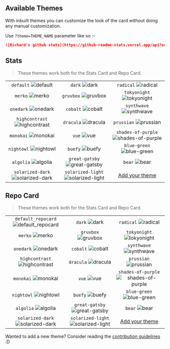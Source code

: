 ## Available Themes

<!-- DO NOT EDIT THIS FILE DIRECTLY -->

With inbuilt themes you can customize the look of the card without doing any manual customization.

Use `?theme=THEME_NAME` parameter like so :-

```md
![Richard's github stats](https://github-readme-stats.vercel.app/api?username=richarddillman&theme=dark&show_icons=true)
```

## Stats

> These themes work both for the Stats Card and Repo Card.

| | | |
| :--: | :--: | :--: |
| `default` ![default][default] | `dark` ![dark][dark] | `radical` ![radical][radical] |
| `merko` ![merko][merko] | `gruvbox` ![gruvbox][gruvbox] | `tokyonight` ![tokyonight][tokyonight] |
| `onedark` ![onedark][onedark] | `cobalt` ![cobalt][cobalt] | `synthwave` ![synthwave][synthwave] |
| `highcontrast` ![highcontrast][highcontrast] | `dracula` ![dracula][dracula] | `prussian` ![prussian][prussian] |
| `monokai` ![monokai][monokai] | `vue` ![vue][vue] | `shades-of-purple` ![shades-of-purple][shades-of-purple] |
| `nightowl` ![nightowl][nightowl] | `buefy` ![buefy][buefy] | `blue-green` ![blue-green][blue-green] |
| `algolia` ![algolia][algolia] | `great-gatsby` ![great-gatsby][great-gatsby] | `bear` ![bear][bear] |
| `solarized-dark` ![solarized-dark][solarized-dark] | `solarized-light` ![solarized-light][solarized-light] | [Add your theme][add-theme] |

## Repo Card

> These themes work both for the Stats Card and Repo Card.

| | | |
| :--: | :--: | :--: |
| `default_repocard` ![default_repocard][default_repocard_repo] | `dark` ![dark][dark_repo] | `radical` ![radical][radical_repo] |
| `merko` ![merko][merko_repo] | `gruvbox` ![gruvbox][gruvbox_repo] | `tokyonight` ![tokyonight][tokyonight_repo] |
| `onedark` ![onedark][onedark_repo] | `cobalt` ![cobalt][cobalt_repo] | `synthwave` ![synthwave][synthwave_repo] |
| `highcontrast` ![highcontrast][highcontrast_repo] | `dracula` ![dracula][dracula_repo] | `prussian` ![prussian][prussian_repo] |
| `monokai` ![monokai][monokai_repo] | `vue` ![vue][vue_repo] | `shades-of-purple` ![shades-of-purple][shades-of-purple_repo] |
| `nightowl` ![nightowl][nightowl_repo] | `buefy` ![buefy][buefy_repo] | `blue-green` ![blue-green][blue-green_repo] |
| `algolia` ![algolia][algolia_repo] | `great-gatsby` ![great-gatsby][great-gatsby_repo] | `bear` ![bear][bear_repo] |
| `solarized-dark` ![solarized-dark][solarized-dark_repo] | `solarized-light` ![solarized-light][solarized-light_repo] | [Add your theme][add-theme] |


[default]: https://github-readme-stats.vercel.app/api?username=richarddillman&show_icons=true&hide=contribs,prs&cache_seconds=86400&theme=default
[default_repocard]: https://github-readme-stats.vercel.app/api?username=richarddillman&show_icons=true&hide=contribs,prs&cache_seconds=86400&theme=default_repocard
[dark]: https://github-readme-stats.vercel.app/api?username=richarddillman&show_icons=true&hide=contribs,prs&cache_seconds=86400&theme=dark
[radical]: https://github-readme-stats.vercel.app/api?username=richarddillman&show_icons=true&hide=contribs,prs&cache_seconds=86400&theme=radical
[merko]: https://github-readme-stats.vercel.app/api?username=richarddillman&show_icons=true&hide=contribs,prs&cache_seconds=86400&theme=merko
[gruvbox]: https://github-readme-stats.vercel.app/api?username=richarddillman&show_icons=true&hide=contribs,prs&cache_seconds=86400&theme=gruvbox
[tokyonight]: https://github-readme-stats.vercel.app/api?username=richarddillman&show_icons=true&hide=contribs,prs&cache_seconds=86400&theme=tokyonight
[onedark]: https://github-readme-stats.vercel.app/api?username=richarddillman&show_icons=true&hide=contribs,prs&cache_seconds=86400&theme=onedark
[cobalt]: https://github-readme-stats.vercel.app/api?username=richarddillman&show_icons=true&hide=contribs,prs&cache_seconds=86400&theme=cobalt
[synthwave]: https://github-readme-stats.vercel.app/api?username=richarddillman&show_icons=true&hide=contribs,prs&cache_seconds=86400&theme=synthwave
[highcontrast]: https://github-readme-stats.vercel.app/api?username=richarddillman&show_icons=true&hide=contribs,prs&cache_seconds=86400&theme=highcontrast
[dracula]: https://github-readme-stats.vercel.app/api?username=richarddillman&show_icons=true&hide=contribs,prs&cache_seconds=86400&theme=dracula
[prussian]: https://github-readme-stats.vercel.app/api?username=richarddillman&show_icons=true&hide=contribs,prs&cache_seconds=86400&theme=prussian
[monokai]: https://github-readme-stats.vercel.app/api?username=richarddillman&show_icons=true&hide=contribs,prs&cache_seconds=86400&theme=monokai
[vue]: https://github-readme-stats.vercel.app/api?username=richarddillman&show_icons=true&hide=contribs,prs&cache_seconds=86400&theme=vue
[shades-of-purple]: https://github-readme-stats.vercel.app/api?username=richarddillman&show_icons=true&hide=contribs,prs&cache_seconds=86400&theme=shades-of-purple
[nightowl]: https://github-readme-stats.vercel.app/api?username=richarddillman&show_icons=true&hide=contribs,prs&cache_seconds=86400&theme=nightowl
[buefy]: https://github-readme-stats.vercel.app/api?username=richarddillman&show_icons=true&hide=contribs,prs&cache_seconds=86400&theme=buefy
[blue-green]: https://github-readme-stats.vercel.app/api?username=richarddillman&show_icons=true&hide=contribs,prs&cache_seconds=86400&theme=blue-green
[algolia]: https://github-readme-stats.vercel.app/api?username=richarddillman&show_icons=true&hide=contribs,prs&cache_seconds=86400&theme=algolia
[great-gatsby]: https://github-readme-stats.vercel.app/api?username=richarddillman&show_icons=true&hide=contribs,prs&cache_seconds=86400&theme=great-gatsby
[bear]: https://github-readme-stats.vercel.app/api?username=richarddillman&show_icons=true&hide=contribs,prs&cache_seconds=86400&theme=bear
[solarized-dark]: https://github-readme-stats.vercel.app/api?username=richarddillman&show_icons=true&hide=contribs,prs&cache_seconds=86400&theme=solarized-dark
[solarized-light]: https://github-readme-stats.vercel.app/api?username=richarddillman&show_icons=true&hide=contribs,prs&cache_seconds=86400&theme=solarized-light


[default_repo]: https://github-readme-stats.vercel.app/api/pin/?username=richarddillman&repo=github-readme-stats&cache_seconds=86400&theme=default
[default_repocard_repo]: https://github-readme-stats.vercel.app/api/pin/?username=richarddillman&repo=github-readme-stats&cache_seconds=86400&theme=default_repocard
[dark_repo]: https://github-readme-stats.vercel.app/api/pin/?username=richarddillman&repo=github-readme-stats&cache_seconds=86400&theme=dark
[radical_repo]: https://github-readme-stats.vercel.app/api/pin/?username=richarddillman&repo=github-readme-stats&cache_seconds=86400&theme=radical
[merko_repo]: https://github-readme-stats.vercel.app/api/pin/?username=richarddillman&repo=github-readme-stats&cache_seconds=86400&theme=merko
[gruvbox_repo]: https://github-readme-stats.vercel.app/api/pin/?username=richarddillman&repo=github-readme-stats&cache_seconds=86400&theme=gruvbox
[tokyonight_repo]: https://github-readme-stats.vercel.app/api/pin/?username=richarddillman&repo=github-readme-stats&cache_seconds=86400&theme=tokyonight
[onedark_repo]: https://github-readme-stats.vercel.app/api/pin/?username=richarddillman&repo=github-readme-stats&cache_seconds=86400&theme=onedark
[cobalt_repo]: https://github-readme-stats.vercel.app/api/pin/?username=richarddillman&repo=github-readme-stats&cache_seconds=86400&theme=cobalt
[synthwave_repo]: https://github-readme-stats.vercel.app/api/pin/?username=richarddillman&repo=github-readme-stats&cache_seconds=86400&theme=synthwave
[highcontrast_repo]: https://github-readme-stats.vercel.app/api/pin/?username=richarddillman&repo=github-readme-stats&cache_seconds=86400&theme=highcontrast
[dracula_repo]: https://github-readme-stats.vercel.app/api/pin/?username=richarddillman&repo=github-readme-stats&cache_seconds=86400&theme=dracula
[prussian_repo]: https://github-readme-stats.vercel.app/api/pin/?username=richarddillman&repo=github-readme-stats&cache_seconds=86400&theme=prussian
[monokai_repo]: https://github-readme-stats.vercel.app/api/pin/?username=richarddillman&repo=github-readme-stats&cache_seconds=86400&theme=monokai
[vue_repo]: https://github-readme-stats.vercel.app/api/pin/?username=richarddillman&repo=github-readme-stats&cache_seconds=86400&theme=vue
[shades-of-purple_repo]: https://github-readme-stats.vercel.app/api/pin/?username=richarddillman&repo=github-readme-stats&cache_seconds=86400&theme=shades-of-purple
[nightowl_repo]: https://github-readme-stats.vercel.app/api/pin/?username=richarddillman&repo=github-readme-stats&cache_seconds=86400&theme=nightowl
[buefy_repo]: https://github-readme-stats.vercel.app/api/pin/?username=richarddillman&repo=github-readme-stats&cache_seconds=86400&theme=buefy
[blue-green_repo]: https://github-readme-stats.vercel.app/api/pin/?username=richarddillman&repo=github-readme-stats&cache_seconds=86400&theme=blue-green
[algolia_repo]: https://github-readme-stats.vercel.app/api/pin/?username=richarddillman&repo=github-readme-stats&cache_seconds=86400&theme=algolia
[great-gatsby_repo]: https://github-readme-stats.vercel.app/api/pin/?username=richarddillman&repo=github-readme-stats&cache_seconds=86400&theme=great-gatsby
[bear_repo]: https://github-readme-stats.vercel.app/api/pin/?username=richarddillman&repo=github-readme-stats&cache_seconds=86400&theme=bear
[solarized-dark_repo]: https://github-readme-stats.vercel.app/api/pin/?username=richarddillman&repo=github-readme-stats&cache_seconds=86400&theme=solarized-dark
[solarized-light_repo]: https://github-readme-stats.vercel.app/api/pin/?username=richarddillman&repo=github-readme-stats&cache_seconds=86400&theme=solarized-light


[add-theme]: https://github.com/richarddillman/github-readme-stats/edit/master/themes/index.js

Wanted to add a new theme? Consider reading the [contribution guidelines](../CONTRIBUTING.md#themes-contribution) :D
